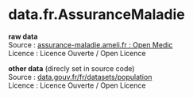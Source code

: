# data.fr.AssuranceMaladie

**raw data**  
Source : [assurance-maladie.ameli.fr : Open Medic](https://assurance-maladie.ameli.fr/etudes-et-donnees/open-medic-base-complete-depenses-medicaments-2021)  
Licence : Licence Ouverte / Open Licence  

**other data** (direcly set in source code)  
Source : [data.gouv.fr/fr/datasets/population](https://www.data.gouv.fr/fr/datasets/population/)  
Licence : Licence Ouverte / Open Licence  
